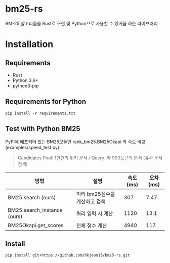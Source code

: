 # bm25-rs
BM-25 알고리즘을 Rust로 구현 및 Python으로 사용할 수 있게끔 하는 라이브러리

# Installation
## Requirements
- Rust
- Python 3.6+
- python3-pip

## Requirements for Python
```
pip install -r requirements.txt
```

## Test with Python BM25
PyPI에 배포되어 있는 BM25모듈인 rank_bm25.BM25Okapi 와 속도 비교(examples/speed_test.py). 
> Candidates Pool: 1만건의 위키 문서 / Query: 약 900토큰의 문서 (유사 문서 검색)

|방법|설명|속도(ms)|오차(ms)|
|---|---|---|---|
|BM25.search (ours) |미리 bm25점수를 계산하고 검색 |307 |7.47|
|BM25.search_instance (ours) |쿼리 입력 시 계산 |1120 |13.1|
|BM25Okapi.get_scores |전체 점수 계산 |4940|117|

## Install 
```angular2html
pip install git+https://github.com/hkjeon13/bm25-rs.git
```
